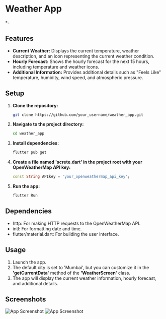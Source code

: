 # Weather App

*-
## Features

- **Current Weather:** Displays the current temperature, weather description, and an icon representing the current weather condition.
- **Hourly Forecast:** Shows the hourly forecast for the next 15 hours, including temperature and weather icons.
- **Additional Information:** Provides additional details such as "Feels Like" temperature, humidity, wind speed, and atmospheric pressure.

## Setup

1. **Clone the repository:**

   ```bash
   git clone https://github.com/your_username/weather_app.git

2. **Navigate to the project directory:**

   ```bash
   cd weather_app

3. **Install dependencies:**
   ````bash
   flutter pub get

4. **Create a file named 'screte.dart' in the project root with your OpenWeatherMap API key:**

   ```dart
   const String APIkey = 'your_openweathermap_api_key';

3. **Run the app:**
   ````bash
   flutter Run

## Dependencies

- http: For making HTTP requests to the OpenWeatherMap API.
- intl: For formatting date and time.
- flutter/material.dart: For building the user interface.


## Usage

1. Launch the app.
2. The default city is set to 'Mumbai', but you can customize it in the **'getCurrentData'** method of the **'WeatherScreen'** class.
3. The app will display the current weather information, hourly forecast, and additional details.



## Screenshots

![App Screenshot]([images/screenshot_1.PNG](https://github.com/Malhar2400/Weather-App/blob/master/images/screenshot_1.PNG))
![App Screenshot]([images/screenshot_2.PNG](https://github.com/Malhar2400/Weather-App/blob/master/images/screenshot_2.PNG)https://github.com/Malhar2400/Weather-App/blob/master/images/screenshot_2.PNG)
